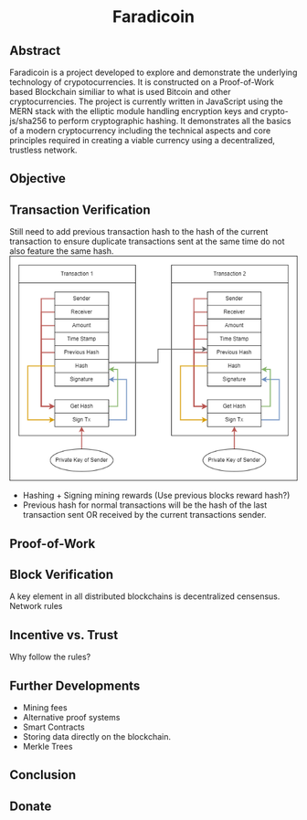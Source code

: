 <h1 align="center">Faradicoin</h1>
<!---
<p align="center" style="font-size:small;">Faradical<br>auto_sear#8264<br>www.github.com/faradical</p>
--->

## Abstract
Faradicoin is a project developed to explore and demonstrate the underlying technology of crypotocurrencies. It is constructed on a Proof-of-Work based Blockchain similiar to what is used Bitcoin and other cryptocurrencies. The project is currently written in JavaScript using the MERN stack with the elliptic module handling encryption keys and crypto-js/sha256 to perform cryptographic hashing. It demonstrates all the basics of a modern cryptocurrency including the technical aspects and core principles required in creating a viable currency using a decentralized, trustless network.

## Objective


## Transaction Verification
Still need to add previous transaction hash to the hash of the current transaction to ensure duplicate transactions sent at the same time do not also feature the same hash.
![Faradicoin_Transaction_Signing](Documentation/Faradicoin_Transaction_Signing.png)

* Hashing + Signing mining rewards (Use previous blocks reward hash?)
* Previous hash for normal transactions will be the hash of the last transaction sent OR received by the current transactions sender.

## Proof-of-Work


## Block Verification
A key element in all distributed blockchains is decentralized censensus. Network rules

## Incentive vs. Trust
Why follow the rules?

## Further Developments
* Mining fees
* Alternative proof systems
* Smart Contracts
* Storing data directly on the blockchain.
* Merkle Trees

## Conclusion


## Donate

